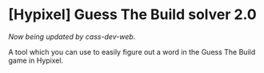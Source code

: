 # [Hypixel] Guess The Build solver 2.0

*Now being updated by cass-dev-web.*

A tool which you can use to easily figure out a word in the Guess The Build game in Hypixel.
